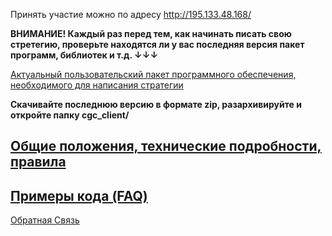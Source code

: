 Принять участие можно по адресу http://195.133.48.168/

**ВНИМАНИЕ! Каждый раз перед тем, как начинать писать свою стретегию, проверьте находятся ли у вас последняя версия пакет программ, библиотек и т.д. ↓↓↓**



[Актуальный пользовательский пакет программного обеспечения, необходимого для написания стратегии](https://github.com/nosucgc/NOSUCGC/releases)

**Скачивайте последнюю версию в формате zip, разархивируйте и откройте папку cgc_client/**

## [Общие положения, технические подробности, правила](RULES.MD)

## [Примеры кода (FAQ)](FAQ.MD)


[Обратная Связь](https://vk.com/topic-57895109_38396500)

